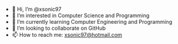 - 👋 Hi, I’m @xsonic97
- 👀 I’m interested in Computer Science and Programming
- 🌱 I’m currently learning Computer Engineering and Programming
- 💞️ I’m looking to collaborate on GitHub
- 📫 How to reach me: xsonic97@hotmail.com

<!---
xsonic97/xsonic97 is a ✨ special ✨ repository because its `README.md` (this file) appears on your GitHub profile.
You can click the Preview link to take a look at your changes.
--->

